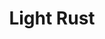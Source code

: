 ---
layout: product
title: "Light Rust"
price: "400" 
desc: "Akrilna boja za drybrush"
img_path: "/assets/img/AMIG0610.webp"
brand: "AMMO"
available: true
special_offer: true
new: false
soon: false
cat: "020000"
subcat: "020100"
subsubcat: "020106"
sifra: "AMIG0610"
popular: false
spec: true
---